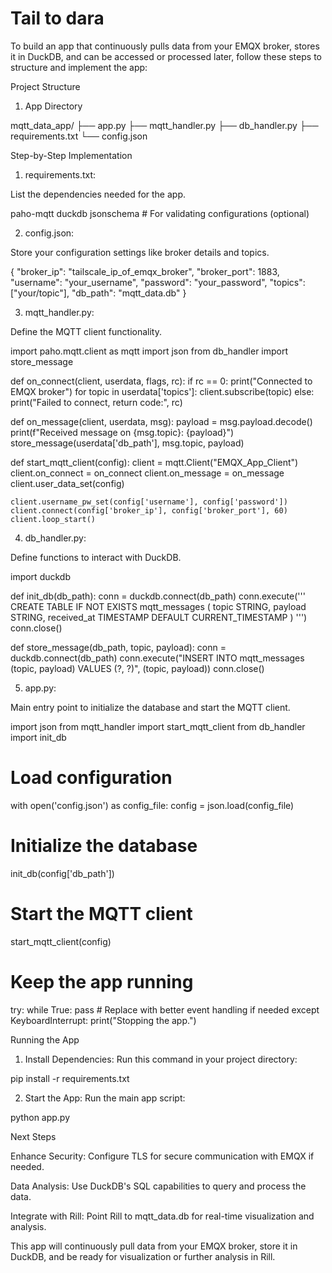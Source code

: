 # Tail to dara

To build an app that continuously pulls data from your EMQX broker, stores it in DuckDB, and can be accessed or processed later, follow these steps to structure and implement the app:

Project Structure

1. App Directory

mqtt_data_app/
├── app.py
├── mqtt_handler.py
├── db_handler.py
├── requirements.txt
└── config.json



Step-by-Step Implementation

1. requirements.txt:

List the dependencies needed for the app.

paho-mqtt
duckdb
jsonschema  # For validating configurations (optional)

2. config.json:

Store your configuration settings like broker details and topics.

{
    "broker_ip": "tailscale_ip_of_emqx_broker",
    "broker_port": 1883,
    "username": "your_username",
    "password": "your_password",
    "topics": ["your/topic"],
    "db_path": "mqtt_data.db"
}

3. mqtt_handler.py:

Define the MQTT client functionality.

import paho.mqtt.client as mqtt
import json
from db_handler import store_message

def on_connect(client, userdata, flags, rc):
    if rc == 0:
        print("Connected to EMQX broker")
        for topic in userdata['topics']:
            client.subscribe(topic)
    else:
        print("Failed to connect, return code:", rc)

def on_message(client, userdata, msg):
    payload = msg.payload.decode()
    print(f"Received message on {msg.topic}: {payload}")
    store_message(userdata['db_path'], msg.topic, payload)

def start_mqtt_client(config):
    client = mqtt.Client("EMQX_App_Client")
    client.on_connect = on_connect
    client.on_message = on_message
    client.user_data_set(config)

    client.username_pw_set(config['username'], config['password'])
    client.connect(config['broker_ip'], config['broker_port'], 60)
    client.loop_start()

4. db_handler.py:

Define functions to interact with DuckDB.

import duckdb

def init_db(db_path):
    conn = duckdb.connect(db_path)
    conn.execute('''
    CREATE TABLE IF NOT EXISTS mqtt_messages (
        topic STRING,
        payload STRING,
        received_at TIMESTAMP DEFAULT CURRENT_TIMESTAMP
    )
    ''')
    conn.close()

def store_message(db_path, topic, payload):
    conn = duckdb.connect(db_path)
    conn.execute("INSERT INTO mqtt_messages (topic, payload) VALUES (?, ?)", (topic, payload))
    conn.close()

5. app.py:

Main entry point to initialize the database and start the MQTT client.

import json
from mqtt_handler import start_mqtt_client
from db_handler import init_db

# Load configuration
with open('config.json') as config_file:
    config = json.load(config_file)

# Initialize the database
init_db(config['db_path'])

# Start the MQTT client
start_mqtt_client(config)

# Keep the app running
try:
    while True:
        pass  # Replace with better event handling if needed
except KeyboardInterrupt:
    print("Stopping the app.")

Running the App

1. Install Dependencies: Run this command in your project directory:

pip install -r requirements.txt


2. Start the App: Run the main app script:

python app.py



Next Steps

Enhance Security: Configure TLS for secure communication with EMQX if needed.

Data Analysis: Use DuckDB's SQL capabilities to query and process the data.

Integrate with Rill: Point Rill to mqtt_data.db for real-time visualization and analysis.


This app will continuously pull data from your EMQX broker, store it in DuckDB, and be ready for visualization or further analysis in Rill.

